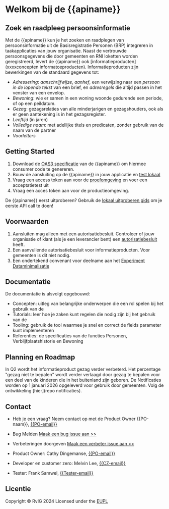 # Welkom bij de {{apiname}}
## Zoek en raadpleeg persoonsinformatie

Met de {{apiname}} kun je het zoeken en raadplegen van persoonsinformatie uit de Basisregistratie Personen (BRP) integreren in taakapplicaties van jouw organisatie. Naast de vertrouwde persoonsgegevens die door gemeenten en RNI loketten worden geregistreerd, levert de {{apiname}} ook [informatieproducten](xxxxconcepten informatoeproducten). Informatieproducten zijn bewerkingen van de standaard gegevens tot:
- *Adressering*: *aanschrijfwijze*, *aanhef*, een verwijzing naar een *persoon in de lopende tekst* van een brief, en *adresregels* die altijd passen in het venster van een envelop.
- *Bewoning*: wie er samen in een woning woonde gedurende een periode, of op een peildatum.
- *Gezag*: gezagsrelaties van alle minderjarigen en gezagshouders, ook als er geen aantekening is in het gezagsregister.  
- *Leeftijd* (in jaren)
- *Volledige naam*: met adellijke titels en predicaten, zonder gebruik van de naam van de partner
- *Voorletters*
  
## Getting Started
1. Download de [OAS3 specificatie]({{mainBranchUrl}}/specificatie/genereervariant/openapi.yaml) van de {{apiname}} om hiermee consumer code te genereren.
2. Bouw de aansluiting op de {{apiname}} in jouw applicatie en [test lokaal](./how-tos/lokaal%20testen)
3. Vraag een access token aan voor de [proefomgeving](xxxxx) en voer een acceptatietest uit
4. Vraag een acces token aan voor de productieomgeving.

De {{apiname}} eerst uitproberen? Gebruik de [lokaal uitproberen gids](./how-tos/lokaal%20testen) om je eerste API call te doen!

## Voorwaarden
1. Aansluiten mag alleen met een autorisatiebesluit. Controleer of jouw organisatie of klant (als je een leverancier bent) een [autorisatiebesluit](https://publicaties.rvig.nl/Besluiten_en_modelautorisaties/Besluiten/BRP_besluiten) heeft. 
2. Een aanvullende autorisatiebesluit voor informatieproducten. Voor gemeenten is dit niet nodig.
3. Een ondertekend convenant voor deelname aan het [Experiment Dataminimalisatie](xxxxx)

## Documentatie
De documentatie is alsvolgt opgebouwd:

- Concepten: uitleg van belangrijke onderwerpen die een rol spelen bij het gebruik van de 
- Tutorials: leer hoe je zaken kunt regelen die nodig zijn bij het gebruik van de 
- Tooling: gebruik de tool waarmee je snel en correct de fields parameter kunt implementeren
- Referenties: de specificaties van de  functies Personen, Verblijfplaatshistorie en Bewoning

## Planning en Roadmap
In Q2 wordt het informatieproduct gezag verder verbeterd. Het percentage "gezag niet te bepalen" wordt verder verlaagd door gezag te bepalen voor een deel van de kinderen die in het buitenland zijn geboren. 
De  Notificaties worden op 1 januari 2026 opgeleverd voor gebruik door gemeenten. Volg de ontwikkeling [hier](repo notificaties). 

## Contact
* Heb je een vraag? Neem contact op met de Product Owner {{PO-naam}}, [{{PO-email}}](mailto:{{PO-email}}) 
* Bug Melden
  [Maak een bug issue aan >>](https://github.com/BRP-API/Haal-Centraal-BRP-bevragen/issues/new?assignees=&labels=bug&template=bug_report.md&title=)
* Verbeteringen doorgeven
  [Maak een verbeter issue aan >>](https://github.com/BRP-API/Haal-Centraal-BRP-bevragen/issues/new?assignees=&labels=enhancement&template=enhancement.md&title=)

* Product Owner: Cathy Dingemanse, [{{PO-email}}](mailto:{{PO-email}})
* Developer en customer zero: Melvin Lee, [{{CZ-email}}](mailto:{{CZ-email}})
* Tester: Frank Samwel, [{{Tester-email}}](mailto:{{Tester-email}})

## Licentie
Copyright &copy; RvIG 2024
Licensed under the [EUPL]({{mainBranchUrl}}/LICENCE.md)
